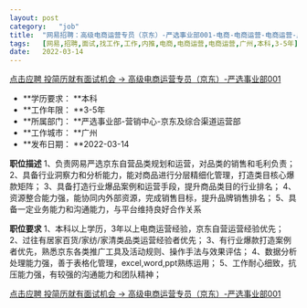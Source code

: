 ```yaml
---
layout:	post
category:	"job"
title:	"网易招聘：高级电商运营专员（京东）-严选事业部001-电商-电商运营-电商运营-广州本科3-5年"
tags:	[网易,招聘,面试,找工作,工作,内推,电商,电商运营,电商运营,广州,本科,3-5年]
date:	2022-03-14
---
```


[点击应聘 投简历就有面试机会 -> 高级电商运营专员（京东）-严选事业部001](http://mobile.bole.netease.com/bole/boleDetail?id=38885&employeeId=346f03c3cda5f04c&key=all)



- **学历要求： **本科
- **工作年限： **3-5年
- **所属部门： **严选事业部-营销中心-京东及综合渠道运营部
- **工作城市： **广州
- **发布日期： **2022-03-14



**职位描述**
1、负责网易严选京东自营品类规划和运营，对品类的销售和毛利负责；
2、具备行业洞察力和分析能力，能对商品进行分层精细化管理，打造类目核心爆款矩阵；
3、具备打造行业爆品案例和运营手段，提升商品类目的行业排名；
4、资源整合能力强，能协同内外部资源，完成销售目标，提升品牌销售排名；
5、具备一定业务能力和沟通能力，与平台维持良好合作关系



**职位要求**
1、本科以上学历，3年以上电商运营经验，京东自营运营经验优先；
2、过往有居家百货/家纺/家清类品类运营经验者优先；
3、有行业爆款打造案例者优先，熟悉京东各类推广工具及活动规则、操作手法与效果评估；
4、数据分析处理能力强，善于表格化管理，excel,word,ppt熟练运用；
5、工作耐心细致，抗压能力强，有较强的沟通能力和团队精神；



[点击应聘 投简历就有面试机会 -> 高级电商运营专员（京东）-严选事业部001](http://mobile.bole.netease.com/bole/boleDetail?id=38885&employeeId=346f03c3cda5f04c&key=all)